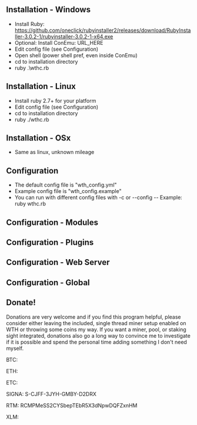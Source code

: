 ## Installation - Windows
- Install Ruby: https://github.com/oneclick/rubyinstaller2/releases/download/RubyInstaller-3.0.2-1/rubyinstaller-3.0.2-1-x64.exe
- Optional: Install ConEmu: URL_HERE
- Edit config file (see Configuration)
- Open shell (power shell pref, even inside ConEmu)
- cd to installation directory
- ruby .\wthc.rb

## Installation - Linux
- Install ruby 2.7+ for your platform
- Edit config file (see Configuration)
- cd to installation directory
- ruby ./wthc.rb

## Installation - OSx
- Same as linux, unknown mileage

## Configuration
- The default config file is "wth_config.yml"
- Example config file is "wth_config.example"
- You can run with different config files with -c <FILE> or --config <FILE>
-- Example:  ruby wthc.rb

## Configuration - Modules

## Configuration - Plugins

## Configuration - Web Server

## Configuration - Global

## Donate!
Donations are very welcome and if you find this program helpful, please consider either leaving the
included, single thread miner setup enabled on WTH or throwing some coins my way.  If you want a
miner, pool, or staking sight integrated, donations also go a long way to convince me to
investigate if it is possible and spend the personal time adding something I don't need myself.

BTC:

ETH: 

ETC: 

SIGNA: S-CJFF-3JYH-GMBY-D2DRX

RTM: RCMPMeSS2CYSbepTEbR5X3dNpwDQFZxnHM

XLM: 
